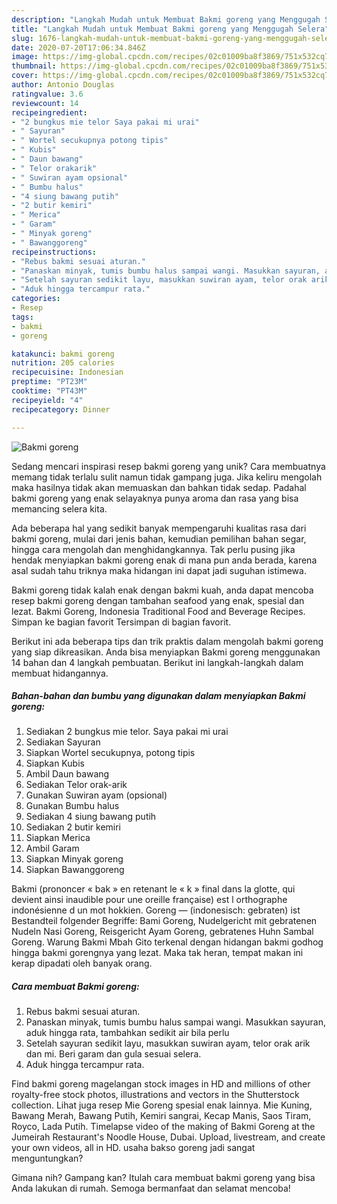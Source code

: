 ```yaml
---
description: "Langkah Mudah untuk Membuat Bakmi goreng yang Menggugah Selera"
title: "Langkah Mudah untuk Membuat Bakmi goreng yang Menggugah Selera"
slug: 1676-langkah-mudah-untuk-membuat-bakmi-goreng-yang-menggugah-selera
date: 2020-07-20T17:06:34.846Z
image: https://img-global.cpcdn.com/recipes/02c01009ba8f3869/751x532cq70/bakmi-goreng-foto-resep-utama.jpg
thumbnail: https://img-global.cpcdn.com/recipes/02c01009ba8f3869/751x532cq70/bakmi-goreng-foto-resep-utama.jpg
cover: https://img-global.cpcdn.com/recipes/02c01009ba8f3869/751x532cq70/bakmi-goreng-foto-resep-utama.jpg
author: Antonio Douglas
ratingvalue: 3.6
reviewcount: 14
recipeingredient:
- "2 bungkus mie telor Saya pakai mi urai"
- " Sayuran"
- " Wortel secukupnya potong tipis"
- " Kubis"
- " Daun bawang"
- " Telor orakarik"
- " Suwiran ayam opsional"
- " Bumbu halus"
- "4 siung bawang putih"
- "2 butir kemiri"
- " Merica"
- " Garam"
- " Minyak goreng"
- " Bawanggoreng"
recipeinstructions:
- "Rebus bakmi sesuai aturan."
- "Panaskan minyak, tumis bumbu halus sampai wangi. Masukkan sayuran, aduk hingga rata, tambahkan sedikit air bila perlu"
- "Setelah sayuran sedikit layu, masukkan suwiran ayam, telor orak arik dan mi. Beri garam dan gula sesuai selera."
- "Aduk hingga tercampur rata."
categories:
- Resep
tags:
- bakmi
- goreng

katakunci: bakmi goreng 
nutrition: 205 calories
recipecuisine: Indonesian
preptime: "PT23M"
cooktime: "PT43M"
recipeyield: "4"
recipecategory: Dinner

---
```



![Bakmi goreng](https://img-global.cpcdn.com/recipes/02c01009ba8f3869/751x532cq70/bakmi-goreng-foto-resep-utama.jpg)

Sedang mencari inspirasi resep bakmi goreng yang unik? Cara membuatnya memang tidak terlalu sulit namun tidak gampang juga. Jika keliru mengolah maka hasilnya tidak akan memuaskan dan bahkan tidak sedap. Padahal bakmi goreng yang enak selayaknya punya aroma dan rasa yang bisa memancing selera kita.

Ada beberapa hal yang sedikit banyak mempengaruhi kualitas rasa dari bakmi goreng, mulai dari jenis bahan, kemudian pemilihan bahan segar, hingga cara mengolah dan menghidangkannya. Tak perlu pusing jika hendak menyiapkan bakmi goreng enak di mana pun anda berada, karena asal sudah tahu triknya maka hidangan ini dapat jadi suguhan istimewa.

Bakmi goreng tidak kalah enak dengan bakmi kuah, anda dapat mencoba resep bakmi goreng dengan tambahan seafood yang enak, spesial dan lezat. Bakmi Goreng, Indonesia Traditional Food and Beverage Recipes. Simpan ke bagian favorit Tersimpan di bagian favorit.


Berikut ini ada beberapa tips dan trik praktis dalam mengolah bakmi goreng yang siap dikreasikan. Anda bisa menyiapkan Bakmi goreng menggunakan 14 bahan dan 4 langkah pembuatan. Berikut ini langkah-langkah dalam membuat hidangannya.

<!--inarticleads1-->

##### Bahan-bahan dan bumbu yang digunakan dalam menyiapkan Bakmi goreng:

1. Sediakan 2 bungkus mie telor. Saya pakai mi urai
1. Sediakan  Sayuran
1. Siapkan  Wortel secukupnya, potong tipis
1. Siapkan  Kubis
1. Ambil  Daun bawang
1. Sediakan  Telor orak-arik
1. Gunakan  Suwiran ayam (opsional)
1. Gunakan  Bumbu halus
1. Sediakan 4 siung bawang putih
1. Sediakan 2 butir kemiri
1. Siapkan  Merica
1. Ambil  Garam
1. Siapkan  Minyak goreng
1. Siapkan  Bawanggoreng


Bakmi (prononcer « bak » en retenant le « k » final dans la glotte, qui devient ainsi inaudible pour une oreille française) est l orthographe indonésienne d un mot hokkien. Goreng — (indonesisch: gebraten) ist Bestandteil folgender Begriffe: Bami Goreng, Nudelgericht mit gebratenen Nudeln Nasi Goreng, Reisgericht Ayam Goreng, gebratenes Huhn Sambal Goreng. Warung Bakmi Mbah Gito terkenal dengan hidangan bakmi godhog hingga bakmi gorengnya yang lezat. Maka tak heran, tempat makan ini kerap dipadati oleh banyak orang. 

<!--inarticleads2-->

##### Cara membuat Bakmi goreng:

1. Rebus bakmi sesuai aturan.
1. Panaskan minyak, tumis bumbu halus sampai wangi. Masukkan sayuran, aduk hingga rata, tambahkan sedikit air bila perlu
1. Setelah sayuran sedikit layu, masukkan suwiran ayam, telor orak arik dan mi. Beri garam dan gula sesuai selera.
1. Aduk hingga tercampur rata.


Find bakmi goreng magelangan stock images in HD and millions of other royalty-free stock photos, illustrations and vectors in the Shutterstock collection. Lihat juga resep Mie Goreng spesial enak lainnya. Mie Kuning, Bawang Merah, Bawang Putih, Kemiri sangrai, Kecap Manis, Saos Tiram, Royco, Lada Putih. Timelapse video of the making of Bakmi Goreng at the Jumeirah Restaurant&#39;s Noodle House, Dubai. Upload, livestream, and create your own videos, all in HD. usaha bakso goreng jadi sangat menguntungkan? 

Gimana nih? Gampang kan? Itulah cara membuat bakmi goreng yang bisa Anda lakukan di rumah. Semoga bermanfaat dan selamat mencoba!
